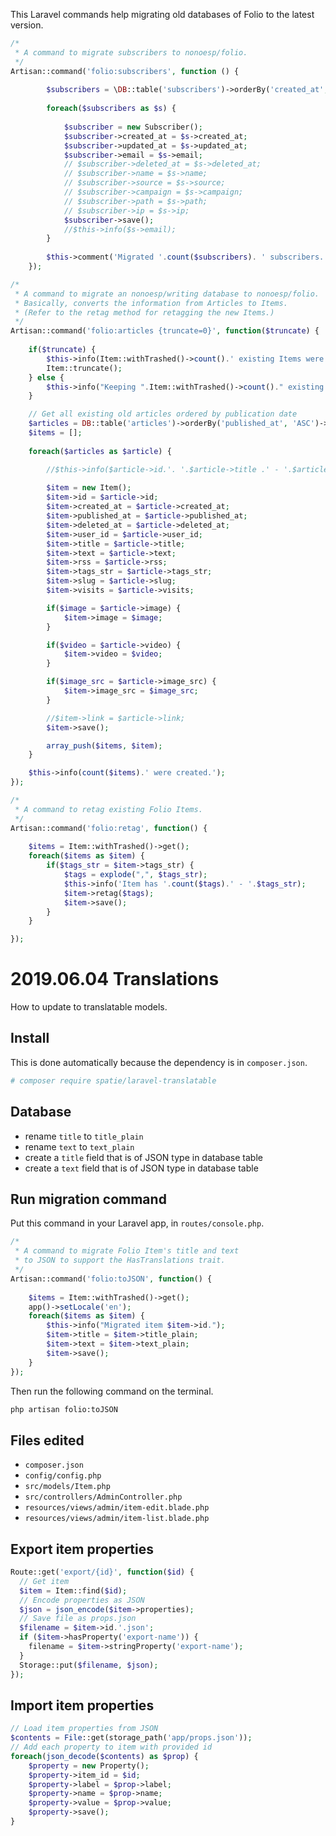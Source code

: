 This Laravel commands help migrating old databases of Folio to the latest version.

```php
/*
 * A command to migrate subscribers to nonoesp/folio.
 */
Artisan::command('folio:subscribers', function () {
    
        $subscribers = \DB::table('subscribers')->orderBy('created_at', 'ASC')->get();
        
        foreach($subscribers as $s) {
            
            $subscriber = new Subscriber();
            $subscriber->created_at = $s->created_at;
            $subscriber->updated_at = $s->updated_at;    
            $subscriber->email = $s->email;
            // $subscriber->deleted_at = $s->deleted_at;    
            // $subscriber->name = $s->name;
            // $subscriber->source = $s->source;
            // $subscriber->campaign = $s->campaign;
            // $subscriber->path = $s->path;
            // $subscriber->ip = $s->ip;
            $subscriber->save();
            //$this->info($s->email);
        }
    
        $this->comment('Migrated '.count($subscribers). ' subscribers.');
    });

/*
 * A command to migrate an nonoesp/writing database to nonoesp/folio.
 * Basically, converts the information from Articles to Items.
 * (Refer to the retag method for retagging the new Items.)
 */
Artisan::command('folio:articles {truncate=0}', function($truncate) {
    
    if($truncate) {
        $this->info(Item::withTrashed()->count().' existing Items were removed.');
        Item::truncate();
    } else {
        $this->info("Keeping ".Item::withTrashed()->count()." existing Items.");
    }

    // Get all existing old articles ordered by publication date
    $articles = DB::table('articles')->orderBy('published_at', 'ASC')->get();
    $items = [];
    
    foreach($articles as $article) {

        //$this->info($article->id.'. '.$article->title .' - '.$article->tags_str);
        
        $item = new Item();
        $item->id = $article->id;
        $item->created_at = $article->created_at;
        $item->published_at = $article->published_at;
        $item->deleted_at = $article->deleted_at;
        $item->user_id = $article->user_id;
        $item->title = $article->title;
        $item->text = $article->text;
        $item->rss = $article->rss;
        $item->tags_str = $article->tags_str;
        $item->slug = $article->slug;
        $item->visits = $article->visits;

        if($image = $article->image) {
            $item->image = $image;
        }

        if($video = $article->video) {
            $item->video = $video;
        }

        if($image_src = $article->image_src) {
            $item->image_src = $image_src;
        }

        //$item->link = $article->link;
        $item->save();

        array_push($items, $item);
    }

    $this->info(count($items).' were created.');
});

/*
 * A command to retag existing Folio Items.
 */
Artisan::command('folio:retag', function() {
    
    $items = Item::withTrashed()->get();
    foreach($items as $item) {
        if($tags_str = $item->tags_str) {
            $tags = explode(",", $tags_str);
            $this->info('Item has '.count($tags).' - '.$tags_str);
            $item->retag($tags);
            $item->save();
        }
    }

});
```

# 2019.06.04 Translations

How to update to translatable models.

## Install

This is done automatically because the dependency is in `composer.json`.

```bash
# composer require spatie/laravel-translatable
```

## Database

- rename `title` to `title_plain`
- rename `text` to `text_plain`
- create a `title` field that is of JSON type in database table
- create a `text` field that is of JSON type in database table

## Run migration command

Put this command in your Laravel app, in `routes/console.php`.

```php
/*
 * A command to migrate Folio Item's title and text
 * to JSON to support the HasTranslations trait.
 */
Artisan::command('folio:toJSON', function() {
    
    $items = Item::withTrashed()->get();
    app()->setLocale('en');
    foreach($items as $item) {
        $this->info("Migrated item $item->id.");
        $item->title = $item->title_plain;
        $item->text = $item->text_plain;
        $item->save();
    }
});
```

Then run the following command on the terminal.

```bash
php artisan folio:toJSON
```

## Files edited

- `composer.json`
- `config/config.php`
- `src/models/Item.php`
- `src/controllers/AdminController.php`
- `resources/views/admin/item-edit.blade.php`
- `resources/views/admin/item-list.blade.php`

## Export item properties

```php
Route::get('export/{id}', function($id) {
  // Get item
  $item = Item::find($id);
  // Encode properties as JSON
  $json = json_encode($item->properties);
  // Save file as props.json
  $filename = $item->id.'.json';
  if ($item->hasProperty('export-name')) {
    filename = $item->stringProperty('export-name');    
  }
  Storage::put($filename, $json);
});
```

## Import item properties

```php
// Load item properties from JSON
$contents = File::get(storage_path('app/props.json'));
// Add each property to item with provided id
foreach(json_decode($contents) as $prop) {
    $property = new Property();
    $property->item_id = $id;
    $property->label = $prop->label;
    $property->name = $prop->name;
    $property->value = $prop->value;
    $property->save();
}
```